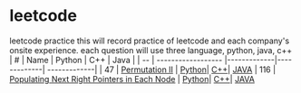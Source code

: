 # leetcode
leetcode practice
this will record practice of leetcode and each company's onsite experience.
each question will use three language, python, java, c++
| #  | Name               |   Python    |    C++      |      Java    |
| -- | ------------------ |-------------|-------------| -------------|
| 47 | [Permutation II](https://leetcode.com/problems/permutations-ii/) | [Python](question/permutationII.py)| [C++]()| [JAVA]() 
| 116 | [Populating Next Right Pointers in Each Node](https://leetcode.com/problems/populating-next-right-pointers-in-each-node/) | [Python](question/populating.py)| [C++]()| [JAVA]() 

